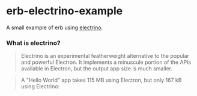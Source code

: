 erb-electrino-example
==================
A small example of erb using [electrino](https://github.com/pojala/electrino).

### What is electrino?

> Electrino is an experimental featherweight alternative to the popular and powerful Electron. It implements a minuscule portion of the APIs available in Electron, but the output app size is much smaller.

> A "Hello World" app takes 115 MB using Electron, but only 167 kB using Electrino:

